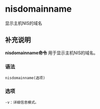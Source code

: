 nisdomainname
===

显示主机NIS的域名

## 补充说明

**nisdomainname命令** 用于显示主机NIS的域名。

### 语法  

```
nisdomainname(选项)
```

### 选项  

```
-v：详细信息模式。
```


<!-- Linux命令行搜索引擎：https://jaywcjlove.github.io/linux-command/ -->